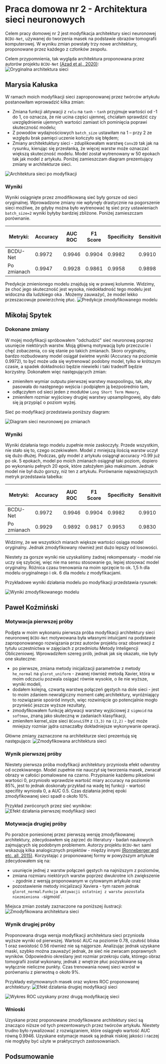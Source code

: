 # Praca domowa nr 2 - Architektura sieci neuronowych
Celem pracy domowej nr 2 jest modyfikacja architektury sieci neuronowej `BCDU-Net`, używanej do tworzenia masek na podstawie obrazów tomografii komputerowej. W wyniku zmian powstały trzy nowe architektury, proponowane przez każdego z członków zespołu.

Celem przypomnienia, tak wygląda architektura proponowana przez autorów projektu `BCDU-Net` [(Azad et al., 2020)](https://github.com/rezazad68/BCDU-Net):
![Oryginalna architektura sieci](./data/bcdunet.png)
## Marysia Kałuska
W ramach moich modyfikacji sieci  zaproponowanej przez twórców artykułu postanowiłam wprowadzić kilka zmian:
- Zmiana funkcji aktywacji z `relu` na `tanh` - `tanh` przyjmuje wartości od -1 do 1, co oznacza, że nie ucina części ujemnej, chciałam sprawdzić czy uwzględnienie ujemnych wartości zamiast ich pominięcia poprawi skuteczność modelu;
- Z powodów wydajnościowych `batch_size` ustawiłam na 1 – przy 2 ze względu brak pamięci uczenie kończyło się błędem;
- Zmiany architektuktury sieci - zduplikowałam warstwę `Conv2D` tak jak na rysunku, kierując się przesłanką, że więcej warstw może oznaczać większą skuteczność modelu.
Model został wytrenowany w 50 epokach tak jak model z artykułu.
Poniżej zamieszczam diagram prezentujący zmiany w architekturze sieci.

![Architektura sieci po modyfikacji](./data/bcdunet_marysia.png)

### Wyniki
Wyniki osiągnięte przez zmodifikowaną sieć były gorsze od sieci oryginalnej. 
Wprowadzone zmiany nie wpłynęły drastycznie na pogorszenie sieci możliwe, że gdyby można było wytrenować
tę sieć przy ustawieniach `batch_size=2` wyniki byłyby bardziej zbliżone.
Poniżej zamieszczam porównanie.

| Metryki: | Accuracy |  AUC ROC | F1 Score | Specificity | Sensitivity | Jaccard similarity score|
| ------- | --------- | ------ | ----- | --- | --- | --- |
| BCDU-Net | 0.9972 | 0.9946 | 0.9904 | 0.9982 | 0.9910 | 0.9972 |
|  Po zmianach| 0.9947 | 0.9928 | 0.9861 | 0.9958 | 0.9898 | 0.9947|

Predykcje zmienionego modelu znajdują się w prawej kolumnie. Widzimy, że choć jego skuteczność jest wysoka, niedokładność tego modelu jest widoczna dla ludzkiego oka . Możemy zauważyć, że model lekko przeszacowuje powierzchnię płuc.
![Predykcje zmodyfikowanego modelu](./data/sample_results_marysia.png)


## Mikołaj Spytek

### Dokonane zmiany

W mojej modyfikacji spróbowałem "odchudzić" sieć neuronową poprzez usunięcie niektórych warstw. Moją główną motywacją było przeczucie i chęć zobaczenia, co się stanie po takich zmianach. Skoro oryginalny, bardzo rozbudowany model osiągał świetne wyniki (Accuracy na poziomie 0.9972), to być może uda się wytrenować podobny model, tylko w krótszym czasie, a spadek dokładności będzie niewielki i taki tradeoff będzie korzystny. Dokonałem więc następujących zmian:
- zmieniłem wymiar outputu pierwszej warstwy maxpoolingu, tak, aby pasowała do następnego wejścia i podpiąłem ją bezpośrednio tam, 
- odłączyłem od sieci jeden z modułów `Long Short Term Memory`,
- zmieniłem rozmiar wyjściowy drugiej warstwy upsamplingowej, aby dało się ją przypiąć o poziom wyżej. 

Sieć po modyfikacji przedstawia poniższy diagram:

![Diagram sieci neuronowej po zmianach](./data/bcdunet_mikolaj.png)


### Wyniki

Wyniki działania tego modelu zupełnie mnie zaskoczyły. Przede wszystkim, nie stało się to, czego oczekiwałem. Model z mniejszą ilością warstw uczył się dużo dłużej. Podczas, gdy model z artykułu osiągnął accuracy >0.99 już po ok. 5 epokach, model po moich zmianach osiągnął taki poziom, dopiero po wykonaniu pełnych 20 epok, które założyłem jako maksimum. Jednak model nie był dużo gorszy, niż ten z artykułu. Porównanie najważniejszych metryk przedstawia tabelka:


| Metryki: | Accuracy |  AUC ROC | F1 Score | Specificity | Sensitivity | Jaccard similarity score|
| ------- | --------- | ------ | ----- | --- | --- | --- |
| BCDU-Net | 0.9972 | 0.9946 | 0.9904 | 0.9982 | 0.9910 | 0.9972 |
|  Po zmianach| 0.9929 | 0.9892 | 0.9817 | 0.9953 | 0.9830 | 0.9641|


Widzimy, że we wszystkich miarach większe wartości osiąga model oryginalny. Jednak zmodyfikowany również jest dużo lepszy od losowości.

Niestety za gorsze wyniki nie uzyskaliśmy żadnej rekompensaty - model nie uczy się szybciej, więc nie ma sensu stosowanie go, lepiej stosować model oryginalny. Różnica czasu trenowania na moim sprzęcie to ok. 1,5 h dla modelu oryginalnego i ok. 6 dla modelu z modyfikacjami.

Przykładowe wyniki działania modelu po modyfikacji przedstawia rysunek:

![Wyniki zmodyfikowanego modelu](./data/sample_resultsmikolaj.png)



## Paweł Koźmiński
### Motywacja pierwszej próby
Podjęta w moim wykonaniu pierwsza próba modyfikacji architektury sieci neuronowej `BCDU-Net` motywowana była własnymi intuicjami na podstawie zaproponowanego rozwiązania przez autorów projektu oraz obserwacji z tytułu uczestnictwa w zajęciach z przedmiotu Metody Inteligencji Obliczeniowej. Wprowadziłem szereg prób, jednak jak się okazało, nie były one skuteczne:
 - po pierwsze, zmiana metody inicjalizacji parametrów z metody `he_normal` na `glorot_uniform` - zwanej również metodą Xavier, która w moim odczuciu pozwala osiągać równie wysokie, o ile nie wyższe, wyniki modeli,
 - dodałem kolejną, czwartą warstwę połączeń gęstych na dole sieci - jest to moim zdaniem newralgiczny moment całej architektury, wyróżniający to rozwiązanie spośród innych, więc rozwinięcie go potencjalnie mogło przynieść jeszcze wyższe rezultaty,
 - zmodyfikowałem funkcję aktywacji warstwy wyjściowej z `sigmoid` na `softmax`, znaną jako skuteczną w zadaniach klasyfikacji,
 - zmieniłem kernel_size sieci `BConvLSTM` z `(3,3)` na `(2,2)` - być może mniejszy rozmiar jądra oznaczałby dokładniejsze wykonywanie operacji.

Główne zmiany zaznaczone na architekturze sieci prezentują się następująco:
![Zmodyfikowana architektura sieci](./data/bcdunet_mod_01.png)

### Wynik pierwszej próby
Niestety pierwsza próba modyfikacji architektury przyniosła efekt odwrotny od oczekiwanego. Model zupełnie nie nauczył się tworzenia masek, zwracał obrazy w całości pomalowane na czarno. Przypisanie każdemu pikselowi wartości 0, przyniosło wprawdzie wartość miary accuracy na poziomie 85%, jest to jednak doskonały przykład na wadę tej funkcji - wartość specifity wyniosła 0, a AUC 0.5. 
Czas działania jednej epoki zmodyfikowanej sieci spadł o około 10%.

Przykład zwróconych przez sieć wyników:
![Efekt działania pierwszej modyfikacji sieci](./data/sample_results01.png)

### Motywacja drugiej próby
Po porażce poniesionej przez pierwszą wersję zmodyfikowanej architektury, zdecydoawłem się zajrzeć do literatury - badań naukowych zajmujących się podobnym problemem. Autorzy projektu `BCDU-Net` sami wskazują kilka analogicznych projektów - między innymi [(Ronneberger and etc. all, 2015)](https://arxiv.org/abs/1505.04597). Korzystając z proponowanej formy w powyższym artykule zdecydowałem się na:
 - usunięcie jednej z warstw połączeń gęstych na najniższym z poziomów,
 - zmiana rozmiaru niektórych warstw poprzez dwukrotne ich zwiększenie - zgodnie z wersją proponowanym w cytowanym artykule oraz
 - pozostawienie metody inicjalizacji Xaviera - tym razem jednak `glorot_normal`.`
Funkcja aktywacji ostatniej z warstw pozostała niezmieniona - `sigmoid`. 

Miejsca zmian zostały zaznaczone na poniższej ilustracji:
![Zmodyfikowana architektura sieci](./data/bcdunet_mod_02.png)

### Wynik drugiej próby

Proponowana druga wersja modyfikacji architektura sieci przyniosła wyższe wyniki od pierwszej. Wartość AUC na poziomie 0.78, czułość bliska 1 oraz swoistość 0.56 również nie są najgorsze. Analizując jednak uzyskane maski, szybko można zauważyć jednak, że sieć nie zwracam poprawnych wyników. Odpowiednio określany jest rozmiar przekroju ciała, którego obraz tomografii został wykonany, jednak z wnętrze płuc pozyskiwane są wyłącznie nieliczne punkty. Czas trenowania nowej sieci wzrósł w porównaniu z pierwotną o około 9%.

Przykłady estymowanych masek oraz wykres ROC proponowanej architektury:
![Efekt działania drugiej modyfikacji sieci](./data/sample_results02.png)

![Wykres ROC uzyskany przez drugą modyfikację sieci](./data/ROC02.png)

### Wnioski
Uzyskane przez proponowane zmodyfikowane architektury sieci są znacząco niższe od tych prezentowanych przez twórców artykułu. Niestety trudno było rywalizować z rozwiązaniem, które osiągnęło wartość AUC równą 0.9946. Uzyskane estymacje masek są jednak niskiej jakości i raczej nie mogłyby być użyte w praktycznych zastosowaniach.

## Podsumowanie
